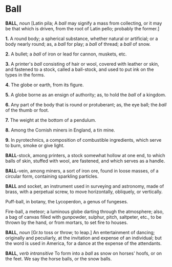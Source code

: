 # Ball

**BALL**, _noun_ \[Latin pila; A _ball_ may signify a mass from collecting, or it may be that which is driven, from the root of Latin pello; probably the former.\]

**1.** A round body; a spherical substance, whether natural or artificial; or a body nearly round; as, a _ball_ for play; a _ball_ of thread; a _ball_ of snow.

**2.** A bullet; a _ball_ of iron or lead for cannon, muskets, etc.

**3.** A printer's _ball_ consisting of hair or wool, covered with leather or skin, and fastened to a stock, called a ball-stock, and used to put ink on the types in the forms.

**4.** The globe or earth, from its figure.

**5.** A globe borne as an ensign of authority; as, to hold the _ball_ of a kingdom.

**6.** Any part of the body that is round or protuberant; as, the eye ball; the _ball_ of the thumb or foot.

**7.** The weight at the bottom of a pendulum.

**8.** Among the Cornish miners in England, a tin mine.

**9.** In pyrotechnics, a composition of combustible ingredients, which serve to burn, smoke or give light.

**BALL**\-stock, among printers, a stock somewhat hollow at one end, to which balls of skin, stuffed with wool, are fastened, and which serves as a handle.

**BALL**\-vein, among miners, a sort of iron ore, found in loose masses, of a circular form, containing sparkling particles.

**BALL** and socket, an instrument used in surveying and astronomy, made of brass, with a perpetual screw, to move horizontally, obliquely, or vertically.

Puff-ball, in botany, the Lycoperdon, a genus of fungeses.

Fire-ball, a meteor; a luminous globe darting through the atmosphere; also, a bag of canvas filled with gunpowder, sulphur, pitch, saltpeter, etc., to be thrown by the hand, or from mortars, to set fire to houses.

**BALL**, _noun_ \[Gr.to toss or throw; to leap.\] An entertainment of dancing; originally and peculiarly, at the invitation and expense of an individual; but the word is used in America, for a dance at the expense of the attendants.

**BALL**, _verb intransitive_ To form into a _ball_ as snow on horses' hoofs, or on the feet. We say the horse balls, or the snow balls.